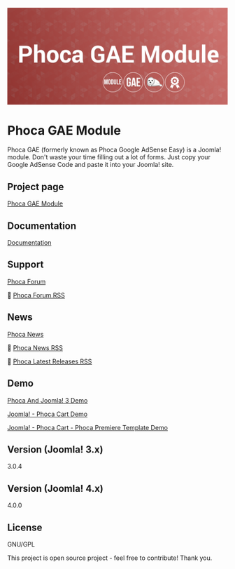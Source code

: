 



![Phoca GAE Module](https://github.com/PhocaCz/PhocaGAEModule/blob/master/mod_phocagae.png?raw=true)

# Phoca GAE Module



Phoca GAE (formerly known as Phoca Google AdSense Easy) is a Joomla! module. Don't waste your time filling out a lot of forms. Just copy your Google AdSense Code and paste it into your Joomla! site.



## Project page

[Phoca GAE Module](https://www.phoca.cz/phoca-googleadsense)



## Documentation

[Documentation](https://www.phoca.cz/documentation/category/10-phoca-google-adsense-easy)





## Support

[Phoca Forum](https://www.phoca.cz/forum)

:bell: [Phoca Forum RSS](https://www.phoca.cz/forum/app.php/feed)



## News

[Phoca News](https://www.phoca.cz/news)

:bell: [Phoca News RSS](https://www.phoca.cz/news?format=feed&type=rss)

:bell: [Phoca Latest Releases RSS](https://www.phoca.cz/download/feed/111?format=feed&type=rss)



## Demo

[Phoca And Joomla! 3 Demo](https://www.phoca.cz/joomla3demo/)

[Joomla! - Phoca Cart Demo](https://www.phoca.cz/phocacartdemo/)

[Joomla! - Phoca Cart - Phoca Premiere Template Demo](https://www.phoca.cz/phocacartdemo/premiere/)



## Version (Joomla! 3.x)

3.0.4

## Version (Joomla! 4.x)

4.0.0



## License

GNU/GPL



This project is open source project - feel free to contribute! Thank you.
